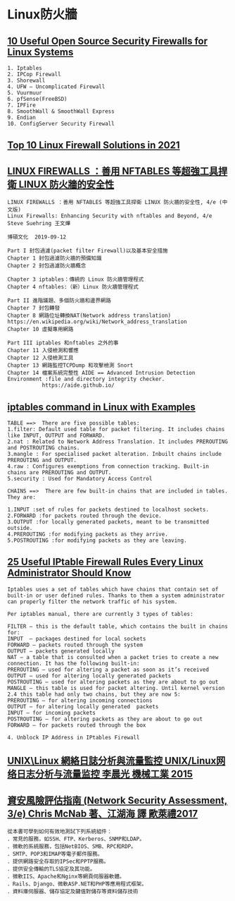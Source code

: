 # Linux防火牆

## [10 Useful Open Source Security Firewalls for Linux Systems](https://www.tecmint.com/open-source-security-firewalls-for-linux-systems/)
```
1. Iptables
2. IPCop Firewall
3. Shorewall
4. UFW – Uncomplicated Firewall
5. Vuurmuur
6. pfSense(FreeBSD)
7. IPFire
8. SmoothWall & SmoothWall Express
9. Endian
10. ConfigServer Security Firewall
```
## [Top 10 Linux Firewall Solutions in 2021](https://www.toolbox.com/it-security/network-security/articles/top-10-linux-firewall-solutions/)

## [LINUX FIREWALLS ：善用 NFTABLES 等超強工具捍衛 LINUX 防火牆的安全性](https://www.tenlong.com.tw/products/9789864344239)
```
LINUX FIREWALLS ：善用 NFTABLES 等超強工具捍衛 LINUX 防火牆的安全性, 4/e (中文版) 
Linux Firewalls: Enhancing Security with nftables and Beyond, 4/e
Steve Suehring 王文燁

博碩文化  2019-09-12

Part I 封包過濾(packet filter Firewall)以及基本安全措施
Chapter 1 封包過濾防火牆的預備知識
Chapter 2 封包過濾防火牆概念

Chapter 3 iptables：傳統的 Linux 防火牆管理程式
Chapter 4 nftables:（新）Linux 防火牆管理程式

Part II 進階議題、多個防火牆和邊界網路
Chapter 7 封包轉發
Chapter 8 網路位址轉換NAT(Network address translation) https://en.wikipedia.org/wiki/Network_address_translation
Chapter 10 虛擬專用網路

Part III iptables 和nftables 之外的事
Chapter 11 入侵檢測和響應
Chapter 12 入侵檢測工具
Chapter 13 網路監控TCPDump 和攻擊檢測 Snort 
Chapter 14 檔案系統完整性 AIDE == Advanced Intrusion Detection Environment :file and directory integrity checker.
           https://aide.github.io/
```
## [iptables command in Linux with Examples](https://www.geeksforgeeks.org/iptables-command-in-linux-with-examples/)
```
TABLE ==>  There are five possible tables:
1.filter: Default used table for packet filtering. It includes chains like INPUT, OUTPUT and FORWARD.
2.nat : Related to Network Address Translation. It includes PREROUTING and POSTROUTING chains.
3.mangle : For specialised packet alteration. Inbuilt chains include PREROUTING and OUTPUT.
4.raw : Configures exemptions from connection tracking. Built-in chains are PREROUTING and OUTPUT.
5.security : Used for Mandatory Access Control
```
```
CHAINS ==>  There are few built-in chains that are included in tables. They are:

1.INPUT :set of rules for packets destined to localhost sockets.
2.FORWARD :for packets routed through the device.
3.OUTPUT :for locally generated packets, meant to be transmitted outside.
4.PREROUTING :for modifying packets as they arrive.
5.POSTROUTING :for modifying packets as they are leaving.
```
## [25 Useful IPtable Firewall Rules Every Linux Administrator Should Know](https://www.tecmint.com/linux-iptables-firewall-rules-examples-commands/)
```
Iptables uses a set of tables which have chains that contain set of built-in or user defined rules. Thanks to them a system administrator can properly filter the network traffic of his system.

Per iptables manual, there are currently 3 types of tables:

FILTER – this is the default table, which contains the built in chains for:
INPUT  – packages destined for local sockets
FORWARD – packets routed through the system
OUTPUT – packets generated locally
NAT – a table that is consulted when a packet tries to create a new connection. It has the following built-in:
PREROUTING – used for altering a packet as soon as it’s received
OUTPUT – used for altering locally generated packets
POSTROUTING – used for altering packets as they are about to go out
MANGLE – this table is used for packet altering. Until kernel version 2.4 this table had only two chains, but they are now 5:
PREROUTING – for altering incoming connections
OUTPUT – for altering locally generated  packets
INPUT – for incoming packets
POSTROUTING – for altering packets as they are about to go out
FORWARD – for packets routed through the box

```

```
4. Unblock IP Address in IPtables Firewall

```
## [UNIX\Linux 網絡日誌分析與流量監控 UNIX/Linux网络日志分析与流量监控 李晨光 機械工業 2015](https://www.tenlong.com.tw/products/9787111479611)

## [資安風險評估指南 (Network Security Assessment, 3/e) Chris McNab 著、江湖海 譯 歐萊禮2017](https://www.tenlong.com.tw/products/9789864765478)
```
從本書可學到如何有效地測試下列系統組件：
．常見的服務，如SSH、FTP、Kerberos、SNMP和LDAP。
．微軟的系統服務，包括NetBIOS、SMB、RPC和RDP。
．SMTP、POP3和IMAP等電子郵件服務。
．提供網路安全存取的IPSec和PPTP服務。
．提供安全傳輸的TLS協定及其功能。
．微軟IIS、Apache和Nginx等網頁伺服器軟體。
．Rails、Django、微軟ASP.NET和PHP等應用程式框架。
．資料庫伺服器、儲存協定及鍵值對儲存等資料儲存技術
```
